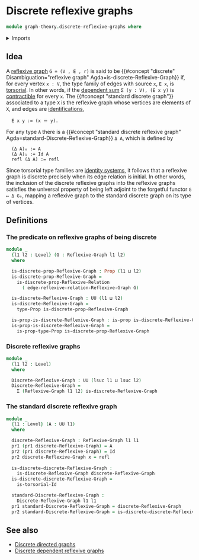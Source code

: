 # Discrete reflexive graphs

```agda
module graph-theory.discrete-reflexive-graphs where
```

<details><summary>Imports</summary>

```agda
open import foundation.contractible-types
open import foundation.dependent-pair-types
open import foundation.discrete-reflexive-relations
open import foundation.universe-levels

open import foundation-core.identity-types
open import foundation-core.propositions
open import foundation-core.torsorial-type-families

open import graph-theory.directed-graphs
open import graph-theory.reflexive-graphs
```

</details>

## Idea

A [reflexive graph](graph-theory.reflexive-graphs.md) `G ≐ (V , E , r)` is said
to be
{{#concept "discrete" Disambiguation="reflexive graph" Agda=is-discrete-Reflexive-Graph}}
if, for every vertex `x : V`, the type family of edges with source `x`, `E x`,
is [torsorial](foundation-core.torsorial-type-families.md). In other words, if
the [dependent sum](foundation.dependent-pair-types.md) `Σ (y : V), (E x y)` is
[contractible](foundation-core.contractible-types.md) for every `x`. The
{{#concept "standard discrete graph"}} associated to a type `X` is the reflexive
graph whose vertices are elements of `X`, and edges are
[identifications](foundation-core.identity-types.md),

```text
  E x y := (x ＝ y).
```

For any type `A` there is a
{{#concept "standard discrete reflexive graph" Agda=standard-Discrete-Reflexive-Graph}}
`Δ A`, which is defined by

```text
  (Δ A)₀ := A
  (Δ A)₁ := Id A
  refl (Δ A) := refl
```

Since torsorial type families are
[identity systems](foundation.identity-systems.md), it follows that a reflexive
graph is discrete precisely when its edge relation is initial. In other words,
the inclusion of the discrete reflexive graphs into the reflexive graphs
satisfies the universal property of being left adjoint to the forgetful functor
`G ↦ Δ G₀`, mapping a reflexive graph to the standard discrete graph on its type
of vertices.

## Definitions

### The predicate on reflexive graphs of being discrete

```agda
module _
  {l1 l2 : Level} (G : Reflexive-Graph l1 l2)
  where

  is-discrete-prop-Reflexive-Graph : Prop (l1 ⊔ l2)
  is-discrete-prop-Reflexive-Graph =
    is-discrete-prop-Reflexive-Relation
      ( edge-reflexive-relation-Reflexive-Graph G)

  is-discrete-Reflexive-Graph : UU (l1 ⊔ l2)
  is-discrete-Reflexive-Graph =
    type-Prop is-discrete-prop-Reflexive-Graph

  is-prop-is-discrete-Reflexive-Graph : is-prop is-discrete-Reflexive-Graph
  is-prop-is-discrete-Reflexive-Graph =
    is-prop-type-Prop is-discrete-prop-Reflexive-Graph
```

### Discrete reflexive graphs

```agda
module _
  (l1 l2 : Level)
  where

  Discrete-Reflexive-Graph : UU (lsuc l1 ⊔ lsuc l2)
  Discrete-Reflexive-Graph =
    Σ (Reflexive-Graph l1 l2) is-discrete-Reflexive-Graph
```

### The standard discrete reflexive graph

```agda
module _
  {l1 : Level} (A : UU l1)
  where

  discrete-Reflexive-Graph : Reflexive-Graph l1 l1
  pr1 (pr1 discrete-Reflexive-Graph) = A
  pr2 (pr1 discrete-Reflexive-Graph) = Id
  pr2 discrete-Reflexive-Graph x = refl
  
  is-discrete-discrete-Reflexive-Graph :
    is-discrete-Reflexive-Graph discrete-Reflexive-Graph
  is-discrete-discrete-Reflexive-Graph =
    is-torsorial-Id

  standard-Discrete-Reflexive-Graph :
    Discrete-Reflexive-Graph l1 l1
  pr1 standard-Discrete-Reflexive-Graph = discrete-Reflexive-Graph
  pr2 standard-Discrete-Reflexive-Graph = is-discrete-discrete-Reflexive-Graph
```

## See also

- [Discrete directed graphs](graph-theory.discrete-directed-graphs.md)
- [Discrete dependent reflexive graphs](graph-theory.discrete-dependent-reflexive-graphs.md)
